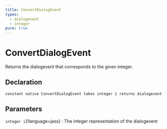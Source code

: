 ```yaml
---
title: ConvertDialogEvent
types:
  - dialogevent
  - integer
pure: true
---
```


# ConvertDialogEvent
Returns the dialogevent that corresponds to the given integer.

## Declaration

```jass
constant native ConvertDialogEvent takes integer i returns dialogevent
```

## Parameters
`integer i`{!language=jass}
: The integer representation of the dialogevent
